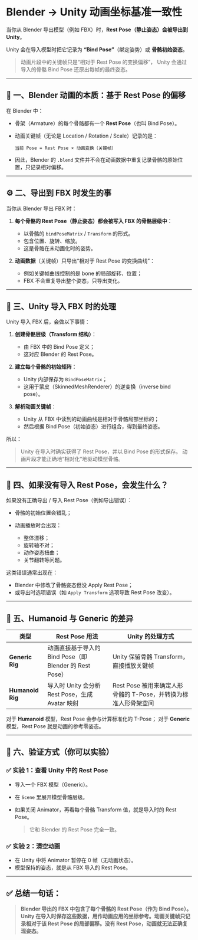 # **Blender → Unity 动画坐标基准一致性** 

当你从 Blender 导出模型（例如 FBX）时，**Rest Pose（静止姿态）会被导出到 Unity**。

Unity 会在导入模型时把它记录为 **“Bind Pose”**（绑定姿势）或 **骨骼初始姿态**。

> 动画片段中的关键帧只是“相对于 Rest Pose 的变换偏移”，
> Unity 会通过导入的骨骼 Bind Pose 还原出每帧的最终姿态。

---

## 🧩 一、Blender 动画的本质：基于 Rest Pose 的偏移

在 Blender 中：

* 骨架（Armature）的每个骨骼都有一个 **Rest Pose**（也叫 Bind Pose）。
* 动画关键帧（无论是 Location / Rotation / Scale）记录的是：

  ```text
  当前 Pose = Rest Pose × 动画变换（关键帧）
  ```
* 因此，Blender 的 `.blend` 文件并不会在动画数据中重复记录骨骼的原始位置，只记录相对偏移。

---

## ⚙️ 二、导出到 FBX 时发生的事

当你从 Blender 导出 FBX 时：

1. **每个骨骼的 Rest Pose（静止姿态）都会被写入 FBX 的骨骼层级中**：

   * 以骨骼的 `bindPoseMatrix` / `Transform` 的形式。
   * 包含位置、旋转、缩放。
   * 这是骨骼在未动画化时的姿势。

2. **动画数据**（关键帧）只导出“相对于 Rest Pose 的变换曲线”：

   * 例如关键帧曲线控制的是 bone 的局部旋转、位置；
   * FBX 不会重复导出整个姿态，只导出变化。

---

## 🧩 三、Unity 导入 FBX 时的处理

Unity 导入 FBX 后，会做以下事情：

1. **创建骨骼层级（Transform 结构）**：

   * 由 FBX 中的 Bind Pose 定义；
   * 这对应 Blender 的 Rest Pose。

2. **建立每个骨骼的初始矩阵**：

   * Unity 内部保存为 `BindPoseMatrix`；
   * 这用于蒙皮（SkinnedMeshRenderer）的逆变换（inverse bind pose）。

3. **解析动画关键帧**：

   * Unity 从 FBX 中读到的动画曲线是相对于骨骼局部坐标的；
   * 然后根据 Bind Pose（初始姿态）进行组合，得到最终姿态。

所以：

> Unity 在导入时确实获得了 Rest Pose，并以 Bind Pose 的形式保存。
> 动画片段才能正确地“相对化”地驱动模型骨骼。

---

## 🧠 四、如果没有导入 Rest Pose，会发生什么？

如果没有正确导出 / 导入 Rest Pose（例如导出错误）：

* 骨骼的初始位置会错乱；
* 动画播放时会出现：

  * 整体漂移；
  * 旋转轴不对；
  * 动作姿态扭曲；
  * 关节翻转等问题。

这类错误通常出现在：

* Blender 中修改了骨骼姿态但没 Apply Rest Pose；
* 或导出时选项错误（如 `Apply Transform` 选项导致 Rest Pose 改变）。

---

## 🧩 五、Humanoid 与 Generic 的差异

| 类型               | Rest Pose 用法                               | Unity 的处理方式                              |
| ---------------- | ------------------------------------------ | ---------------------------------------- |
| **Generic Rig**  | 动画直接基于导入的 Bind Pose（即 Blender 的 Rest Pose） | Unity 保留骨骼 Transform，直接播放关键帧             |
| **Humanoid Rig** | 导入时 Unity 会分析 Rest Pose，生成 Avatar 映射       | Rest Pose 被用来确定人形骨骼的 T-Pose，并转换为标准人形骨架空间 |

对于 **Humanoid** 模型，Rest Pose 会参与计算标准化的 T-Pose；
对于 **Generic** 模型，Rest Pose 就是动画的参考零姿态。

---

## 🧩 六、验证方式（你可以实验）

### ✅ 实验 1：查看 Unity 中的 Rest Pose

* 导入一个 FBX 模型（Generic）。
* 在 `Scene` 里展开模型骨骼层级。
* 如果关闭 Animator，再看每个骨骼 Transform 值，就是导入时的 Rest Pose。

  > 它和 Blender 的 Rest Pose 完全一致。

### ✅ 实验 2：清空动画

* 在 Unity 中将 Animator 暂停在 0 帧（无动画状态）。
* 模型保持的姿态，就是从 FBX 导入的 Rest Pose。

---

## ✅ 总结一句话：

> **Blender 导出的 FBX 中包含了每个骨骼的 Rest Pose（作为 Bind Pose）。Unity 在导入时保存这些数据，用作动画应用的坐标参考。动画关键帧只记录相对于该 Rest Pose 的局部偏移。没有 Rest Pose，动画就无法正确复现姿态。**
